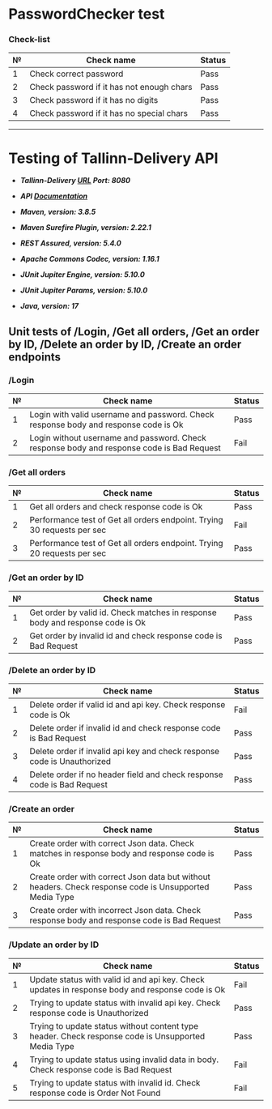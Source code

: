 # PasswordChecker test

### Check-list

| № | Check name                                | Status |
|---|-------------------------------------------|--------|
| 1 | Check correct password                    | Pass   |
| 2 | Check password if it has not enough chars | Pass   |
| 3 | Check password if it has no digits        | Pass   |
| 4 | Check password if it has no special chars | Pass   |

___

# Testing of Tallinn-Delivery API

- ***Tallinn-Delivery [URL](http://35.208.34.242) Port: 8080***

- ***API [Documentation](http://35.208.34.242:8080/swagger-ui/index.html/)***
- ***Maven, version: 3.8.5***
- ***Maven Surefire Plugin, version: 2.22.1***
- ***REST Assured, version: 5.4.0***
- ***Apache Commons Codec, version: 1.16.1***
- ***JUnit Jupiter Engine, version: 5.10.0***
- ***JUnit Jupiter Params, version: 5.10.0***
- ***Java, version: 17***

## Unit tests of /Login, /Get all orders, /Get an order by ID, /Delete an order by ID, /Create an order endpoints

### /Login

| № | Check name                                                                                | Status |
|---|-------------------------------------------------------------------------------------------|--------|
| 1 | Login with valid username and password. Check response body and response code is Ok       | Pass   |
| 2 | Login without username and password. Check response body and response code is Bad Request | Fail   |

### /Get all orders

| № | Check name                                                              | Status |
|---|-------------------------------------------------------------------------|--------|
| 1 | Get all orders and check response code is Ok                            | Pass   |
| 2 | Performance test of Get all orders endpoint. Trying 30 requests per sec | Fail   |
| 3 | Performance test of Get all orders endpoint. Trying 20 requests per sec | Pass   |

### /Get an order by ID

| № | Check name                                                                    | Status |
|---|-------------------------------------------------------------------------------|--------|
| 1 | Get order by valid id. Check matches in response body and response code is Ok | Pass   |
| 2 | Get order by invalid id and check response code is Bad Request                | Pass   |

### /Delete an order by ID

| № | Check name                                                              | Status |
|---|-------------------------------------------------------------------------|--------|
| 1 | Delete order if valid id and api key. Check response code is Ok         | Fail   |
| 2 | Delete order if invalid id and check response code is Bad Request       | Pass   |
| 3 | Delete order if invalid api key and check response code is Unauthorized | Pass   |
| 4 | Delete order if no header field and check response code is Bad Request  | Pass   |

### /Create an order

| № | Check name                                                                                             | Status |
|---|--------------------------------------------------------------------------------------------------------|--------|
| 1 | Create order with correct Json data. Check matches in response body and response code is Ok            | Pass   |
| 2 | Create order with correct Json data but without headers. Check response code is Unsupported Media Type | Pass   |
| 3 | Create order with incorrect Json data. Check response body and response code is Bad Request            | Pass   |

### /Update an order by ID

| № | Check name                                                                                         | Status |
|---|----------------------------------------------------------------------------------------------------|--------|
| 1 | Update status with valid id and api key. Check updates in response body and response code is Ok    | Fail   |
| 2 | Trying to update status with invalid api key. Check response code is Unauthorized                  | Pass   |
| 3 | Trying to update status without content type header. Check response code is Unsupported Media Type | Pass   |
| 4 | Trying to update status using invalid data in body. Check response code is Bad Request             | Fail   |
| 5 | Trying to update status with invalid id. Check response code is Order Not Found                    | Fail   |
